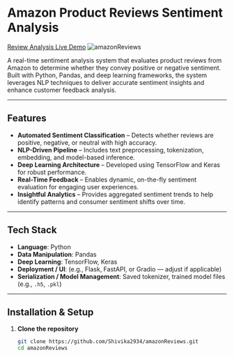 # Amazon Product Reviews Sentiment Analysis
[Review Analysis Live Demo](https://huggingface.co/spaces/shivikamittal/ReviewAnalysis)
![amazonReviews](https://github.com/user-attachments/assets/0cb71caf-ee0f-45b3-abe7-508f78ec57ed)

A real-time sentiment analysis system that evaluates product reviews from Amazon to determine whether they convey positive or negative sentiment. Built with Python, Pandas, and deep learning frameworks, the system leverages NLP techniques to deliver accurate sentiment insights and enhance customer feedback analysis.

---

##  Features

- **Automated Sentiment Classification** – Detects whether reviews are positive, negative, or neutral with high accuracy.
- **NLP-Driven Pipeline** – Includes text preprocessing, tokenization, embedding, and model-based inference.
- **Deep Learning Architecture** – Developed using TensorFlow and Keras for robust performance.
- **Real-Time Feedback** – Enables dynamic, on-the-fly sentiment evaluation for engaging user experiences.
- **Insightful Analytics** – Provides aggregated sentiment trends to help identify patterns and consumer sentiment shifts over time.

---

##  Tech Stack

- **Language**: Python  
- **Data Manipulation**: Pandas  
- **Deep Learning**: TensorFlow, Keras  
- **Deployment / UI**: (e.g., Flask, FastAPI, or Gradio — adjust if applicable)  
- **Serialization / Model Management**: Saved tokenizer, trained model files (e.g., `.h5`, `.pkl`)

---

##  Installation & Setup

1. **Clone the repository**  
   ```bash
   git clone https://github.com/Shivika2934/amazonReviews.git
   cd amazonReviews

